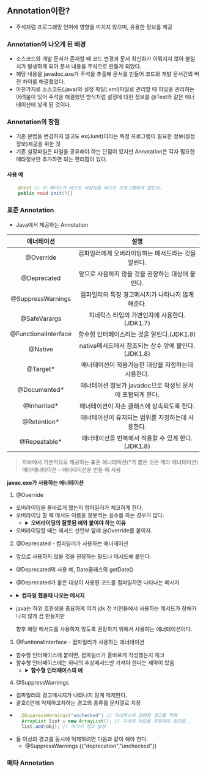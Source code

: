 ## Annotation이란?
- 주석처럼 프로그래밍 언어에 영향을 미치지 않으며, 유용한 정보를 제공

### Annotation이 나오게 된 배경
- 소스코드와 개발 문서가 존재할 때 코드 변경과 문서 최신화가 이뤄지지 않아 불일치가 발생하게 되어
  문서 내용을 주석으로 만들게 되었다.
- 해당 내용을 javadoc.exe가 주석을 추출해 문서를 만들어 코드와 개발 문서간의 버전 차이를
  해결했었다.
- 마찬가지로 소스코드(.java)와 설정 파일(.xml)파일로 관리할 때 파일을 관리하는 어려움이 있어
  주석을 해결했던 방식처럼 설정에 대한 정보를 @Test와 같은 에너테이션에 넣게 된 것이다.

### Annotation의 장점
- 기존 문법을 변경하지 않고도 ex(Junit)이라는 특정 프로그램이 필요한 정보(설정정보)제공을 위한
  것
- 기존 설정파일은 파일을 공유해야 하는 단점이 있지만 Annotation은 각자 필요한 메타정보만
  추가하면 되는 편리함이 있다.

#### 사용 예

``` java
    @Test // 이 메서드가 테스트 대상임을 테스트 프로그램에게 알린다.
    public void init(){}
```

### 표준 Annotation
- Java에서 제공하는 Annotation

| 애너테이션 | 설명 |
| :--: | :--: |
| @Override | 컴파일러에게 오버라이딩하는 메서드라는 것을 알린다. |
| @Deprecated | 앞으로 사용하지 않을 것을 권장하는 대상에 붙인다. |
| @SuppressWarnings | 컴파일러의 특정 경고메시지가 나타나지 않게 해준다. |
| @SafeVarargs | 지네릭스 타입의 가변인자에 사용한다.(JDK1.7) |
| @FunctionalInterface | 함수형 인터페이스라는 것을 알린다.(JDK1.8)
| @Native | native메서드에서 참조되는 상수 앞에 붙인다.(JDK1.8) |
| @Target* | 애너테이션이 적용가능한 대상을 지정하는데 사용한다. |
| @Documented* | 애너테이션 정보가 javadoc으로 작성된 문서에 포함되게 한다. |
| @Inherited* | 애너테이션이 자손 클래스에 상속되도록 한다. |
| @Retention* | 애너테이션이 유지되는 범위를 지정하는데 사용한다. |
| @Repeatable* | 애너테이션을 반복해서 적용할 수 있게 한다.(JDK1.8) |

> 자바에서 기본적으로 제공하는 표준 애너테이션(*가 붙은 것은 메타 애너테이션)
> 메타애너테이션 - 애터네이션을 만들 때 사용

**javac.exe가 사용하는 애너테이션**

1. @Override
- 오버라이딩을 올바르게 했는지 컴파일러가 체크하게 한다.
- 오버라이딩 할 때 메서드 이름을 잘못적는 실수를 하는 경우가 많다.
  - <details>
    <summary><strong>오버라이딩의 잘못된 예와 붙여야 하는 이유</strong></summary>
    <div>
    
    - class Parent{ void parentMethod() {} }
    - class Child extends Parent { void parentmethod() {}}
    - 위 같이 오버라이딩을 하려했으나 실수하는 경우 컴파일러가 오류를 잡아낼 수 없기 때문에 
  
      컴파일러에게 오버라이딩 한다고 알리고 컴파일 단계에서 에러를 검출하는 것이다.
    
    </div>
    </details>
- 오버라이딩할 때는 메서드 선언부 앞에 @Override를 붙이자.

2. @Deprecated - 컴파일러가 사용하는 애너테이션
- 앞으로 사용하지 않을 것을 권장하는 필드나 메서드에 붙인다.
- @Deprecated의 사용 예, Date클래스의 getDate()
- @Deprecated가 붙은 대상이 사용된 코드를 컴파일하면 나타나는 메시지
- <details>
  <summary><strong>컴파일 했을때 나오는 메시지</strong></summary>
  <div>

  - Note: AnnotationEx2.java uses or overrieds a deprecated API.
  - Node: Recompile with -Xlint:deprecation for details.
    - javac -xlint:deprecation AnnotationEx2.java ->
    - AnnotationEx2.java:21: warning: [deprecation] oldField in NewClass has been deprecated
    - nc.oldField = 10;

  </div>
  </details>
- java는 하위 호환성을 중요하게 여겨 jdk 전 버전들에서 사용하는 메서드가 장애가 나지 않게 끔 만들지만
 
  향후 해당 메서드를 사용하지 않도록 권장하기 위해서 사용하는 애너테이션이다.
3. @FuntionalInterface - 컴파일러가 사용하는 애너테이션
- 함수형 인터페이스에 붙이면, 컴파일러가 올바르게 작성했는지 체크
- 함수형 인터페이스에는 하나의 추상메서드만 가져야 한다는 제약이 있음
  - <details>
    <summary><strong>함수형 인터페이스의 예</strong></summary>
    <div>

    - @FunctionalInterface
      
      public interface Runnable { public abstract void run(); | // 추상 메서드

    </div>
    </details>
4. @SuppressWarnings
- 컴파일러의 경고메시지가 나타나지 않게 억제한다.
- 괄호()안에 억제하고자하는 경고의 종류를 문자열로 지정
- ```java
    @SuppressWarnings("unchecked") // 지네릭스와 관련된 경고를 억제
    ArrayList list = new ArrayList(); // 지네릭 타입을 지정하지 않았음.
    list.add(obj); // 여기서 경고 발생
  ```
- 둘 이상의 경고를 동시에 억제하려면 다음과 같이 해야 한다.
  - @SuppressWarnings ({"deprecation","unchecked"})

### 메타 Annotation